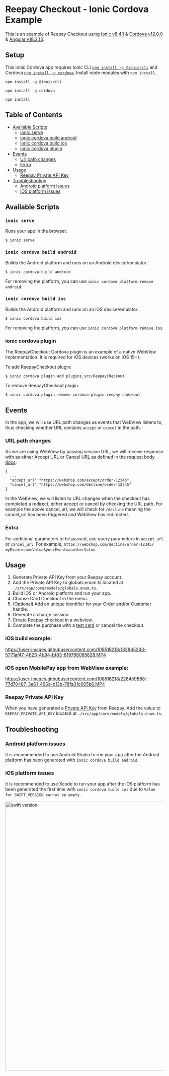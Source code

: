 # Reepay Checkout - Ionic Cordova Example

This is an example of Reepay Checkout using [Ionic v8.4.1](https://ionicframework.com/docs/cli) & [Cordova v12.0.0](https://cordova.apache.org/#getstarted) & [Angular v18.2.13](https://angular.io/cli/update).

## Setup

This Ionic Cordova app requires Ionic CLI [`npm install -g @ionic/cli`](https://ionicframework.com/docs/cli) and Cordova [`npm install -g cordova`](https://cordova.apache.org/#getstarted). Install node modules with `npm install`.

```
npm install -g @ionic/cli
```

```
npm install -g cordova
```

```
npm install
```

## Table of Contents

- [Available Scripts](#available-scripts)
  - [ionic serve](#ionic-serve)
  - [ionic cordova build android](#ionic-cordova-build-android)
  - [ionic cordova build ios](#ionic-cordova-build-ios)
  - [ionic cordova plugin](#ionic-cordova-plugin)
- [Events](#events)
  - [Url path changes](#url-path-changes)
  - [Extra](#extra)
- [Usage](#usage)
  - [Reepay Private API Key](#reepay-private-api-key)
- [Troubleshooting](#troubleshooting)
  - [Android platform issues](#android-platform-issues)
  - [iOS platform issues](#ios-platform-issues)

## Available Scripts

### `ionic serve`

Runs your app in the browser.

```
$ ionic serve
```

### `ionic cordova build android`

Builds the Android platform and runs on an Android device/emulator.

```
$ ionic cordova build android
```

For removing the platform, you can use `ionic cordova platform remove android`.

### `ionic cordova build ios`

Builds the Android platform and runs on an iOS device/emulator.

```
$ ionic cordova build ios
```

For removing the platform, you can use `ionic cordova platform remove ios`.

### ionic cordova plugin

The ReepayCheckout Cordova plugin is an example of a native WebView implementation. It is required for iOS devices (works on iOS 15+).

To add ReepayCheckout plugin:

```
$ ionic cordova plugin add plugins_src/ReepayCheckout
```

To remove ReepayCheckout plugin:

```
$ ionic cordova plugin remove cordova-plugin-reepay-checkout
```

## Events
In the app, we will use URL path changes as events that WebView listens to, thus checking whether URL contains `accept` or `cancel` in the path. 

### URL path changes
As we are using WebView by passing session URL, we will receive response with as either Accept URL or Cancel URL as defined in the request body [docs](https://docs.reepay.com/reference/createchargesession):
```
{
  ...
  "accept_url":"https://webshop.com/accept/order-12345",
  "cancel_url":"https://webshop.com/decline/order-12345"
}
```
In the WebView, we will listen to URL changes when the checkout has completed a redirect, either accept or cancel by checking the URL path. For example the above cancel_url, we will check for `/decline` meaning the cancel_url has been triggered and WebView has redirected. 

### Extra
For additional parameters to be passed, use query parameters in `accept_url` or `cancel_url`. For example, `https://webshop.com/decline/order-12345?myEvent=someValue&yourEvent=anotherValue`.

## Usage

1. Generate Private API Key from your Reepay account.
2. Add the Private API Key to globals.enum.ts located at `./src/app/core/models/globals.enum.ts`.
3. Build iOS or Android platform and run your app.
4. Choose Card Checkout in the menu.
5. (Optional) Add an unique identifier for your Order and/or Customer handle.
6. Generate a charge session.
7. Create Reepay checkout in a webview.
8. Complete the purchase with a [test card](https://reference.reepay.com/api/#testing) or cancel the checkout.

### iOS build example:

https://user-images.githubusercontent.com/108516218/182845243-5771af47-4823-4b94-bf83-819798085628.MP4

### iOS open MobilePay app from WebView example:

https://user-images.githubusercontent.com/108516218/228459868-77d70487-3e61-466a-b13b-78fa31c605b6.MP4

### Reepay Private API Key

When you have generated a [Private API Key](https://app.reepay.com/#/rp/dev/api) from Reepay. Add the value to `REEPAY_PRIVATE_API_KEY` located at `./src/app/core/models/globals.enum.ts`.

## Troubleshooting

### Android platform issues

It is recommended to use Android Studio to run your app after the Android platform has been generated with `ionic cordova build android`.

### iOS platform issues

It is recommended to use Xcode to run your app after the iOS platform has been generated the first time with `ionic cordova build ios` due to `Value for SWIFT_VERSION cannot be empty`.

<img width="855" alt="swift version" src="https://user-images.githubusercontent.com/108516218/182848729-92475c5d-65d5-4069-adbe-8b88eceda62e.png">

